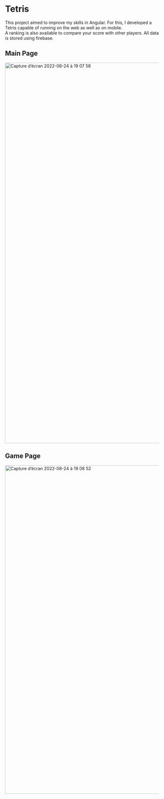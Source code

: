 # Tetris

This project aimed to improve my skills in Angular. For this, I developed a Tetris capable of running on the web as well as on mobile.  
A ranking is also available to compare your score with other players. All data is stored using firebase.  

## Main Page
<img width="1246" alt="Capture d’écran 2022-08-24 à 19 07 58" src="https://user-images.githubusercontent.com/56001431/186539559-98eee8b3-ba95-413f-a4a9-b300e225ab88.png">

## Game Page
<img width="1076" alt="Capture d’écran 2022-08-24 à 19 08 52" src="https://user-images.githubusercontent.com/56001431/186539575-22631fe3-c948-41b6-8cde-00d95bda5036.png">
